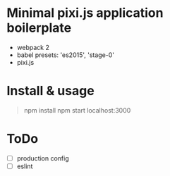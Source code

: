 
Minimal pixi.js application boilerplate
=====================

* webpack 2
* babel presets: 'es2015', 'stage-0'
* pixi.js

# Install & usage
> npm install
> npm start
> localhost:3000

# ToDo
* [ ] production config
* [ ] eslint
